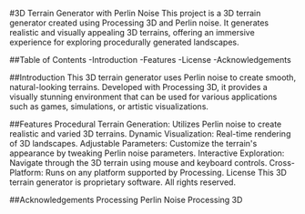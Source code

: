 
#3D Terrain Generator with Perlin Noise
This project is a 3D terrain generator created using Processing 3D and Perlin noise. It generates realistic and visually appealing 3D terrains, offering an immersive experience for exploring procedurally generated landscapes.

##Table of Contents
-Introduction
-Features
-License
-Acknowledgements

##Introduction
This 3D terrain generator uses Perlin noise to create smooth, natural-looking terrains. Developed with Processing 3D, it provides a visually stunning environment that can be used for various applications such as games, simulations, or artistic visualizations.

##Features
Procedural Terrain Generation: Utilizes Perlin noise to create realistic and varied 3D terrains.
Dynamic Visualization: Real-time rendering of 3D landscapes.
Adjustable Parameters: Customize the terrain's appearance by tweaking Perlin noise parameters.
Interactive Exploration: Navigate through the 3D terrain using mouse and keyboard controls.
Cross-Platform: Runs on any platform supported by Processing.
License
This 3D terrain generator is proprietary software. All rights reserved.

##Acknowledgements
Processing
Perlin Noise
Processing 3D
